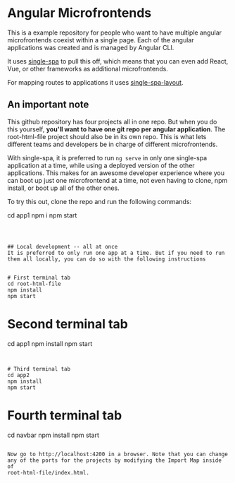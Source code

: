 
# Angular Microfrontends

This is a example repository for people who want to have multiple angular microfrontends coexist within a single page. Each
of the angular applications was created and is managed by Angular CLI.

It uses [single-spa](https://single-spa.js.org) to pull this off, which means that you can even add React, Vue, or other frameworks as
additional microfrontends.

For mapping routes to applications it uses [single-spa-layout](https://single-spa.github.io/single-spa.js.org/docs/layout-overview/).

## An important note
This github repository has four projects all in one repo. But when you do this yourself, **you'll want to have one git repo per
angular application**. The root-html-file project should also be in its own repo. This is what lets different teams and developers be in
charge of different microfrontends.



With single-spa, it is preferred to run `ng serve` in only one single-spa application at a time, while using a deployed
version of the other applications. This makes for an awesome developer experience where you can boot up just one
microfrontend at a time, not even having to clone, npm install, or boot up all of the other ones.

To try this out, clone the repo and run the following commands:

cd app1
npm i
npm start
```



## Local development -- all at once
It is preferred to only run one app at a time. But if you need to run them all locally, you can do so with the following instructions


# First terminal tab
cd root-html-file
npm install
npm start
```

# Second terminal tab
cd app1
npm install
npm start
```


# Third terminal tab
cd app2
npm install
npm start
```


# Fourth terminal tab
cd navbar
npm install
npm start
```

Now go to http://localhost:4200 in a browser. Note that you can change any of the ports for the projects by modifying the Import Map inside of
root-html-file/index.html.

